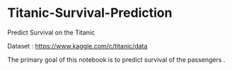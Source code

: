 # Titanic-Survival-Prediction

Predict Survival on the Titanic 

Dataset : https://www.kaggle.com/c/titanic/data

The primary goal of this notebook is to predict survival of the passengers .
